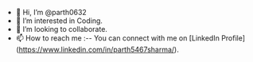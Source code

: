 - 👋 Hi, I’m @parth0632
- 👀 I’m interested in Coding.
- 💞️ I’m looking to collaborate.
- 📫 How to reach me :-- You can connect with me on [LinkedIn Profile] (https://www.linkedin.com/in/parth5467sharma/).
